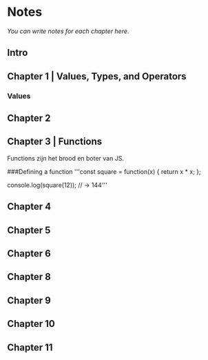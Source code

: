 # Notes

*You can write notes for each chapter here*.
## Intro

## Chapter 1 | Values, Types, and Operators

### Values


## Chapter 2

## Chapter 3 | Functions
Functions zijn het brood en boter van JS.

###Defining a function
'''const square = function(x) {
  return x * x;
};

console.log(square(12));
// → 144'''

## Chapter 4

## Chapter 5

## Chapter 6

## Chapter 8

## Chapter 9

## Chapter 10

## Chapter 11
